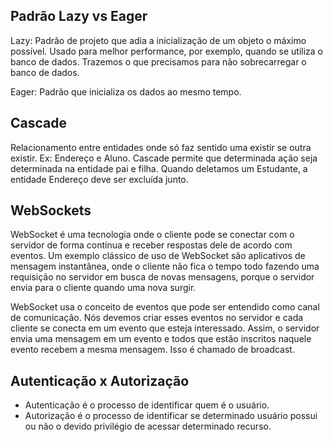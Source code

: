 ## Padrão Lazy vs Eager

Lazy: Padrão de projeto que adia a inicialização de um objeto o máximo possível. Usado para melhor performance, por exemplo, quando se utiliza o banco de dados. Trazemos o que precisamos para não sobrecarregar o banco de dados.

Eager: Padrão que inicializa os dados ao mesmo tempo.


## Cascade

Relacionamento entre entidades onde só faz sentido uma existir se outra existir. Ex: Endereço e Aluno. Cascade permite que determinada ação seja determinada na entidade pai e filha. Quando deletamos um Estudante, a entidade Endereço deve ser excluída junto.



## WebSockets

WebSocket é uma tecnologia onde o cliente pode se conectar com o servidor de forma contínua e receber respostas dele de acordo com eventos. Um exemplo clássico de uso de WebSocket são aplicativos de mensagem instantânea, onde o cliente não fica o tempo todo fazendo uma requisição no servidor em busca de novas mensagens, porque o servidor envia para o cliente quando uma nova surgir.

WebSocket usa o conceito de eventos que pode ser entendido como canal de comunicação. Nós devemos criar esses eventos no servidor e cada cliente se conecta em um evento que esteja interessado. Assim, o servidor envia uma mensagem em um evento e todos que estão inscritos naquele evento recebem a mesma mensagem. Isso é chamado de broadcast.

## Autenticação x Autorização

- Autenticação é o processo de identificar quem é o usuário.
- Autorização é o processo de identificar se determinado usuário possui ou não o devido privilégio de acessar determinado recurso.